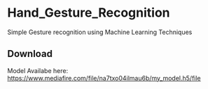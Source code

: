 # Hand_Gesture_Recognition
Simple Gesture recognition using Machine Learning Techniques

Download
--------
Model Availabe here:
https://www.mediafire.com/file/na7txo04ilmau6b/my_model.h5/file

